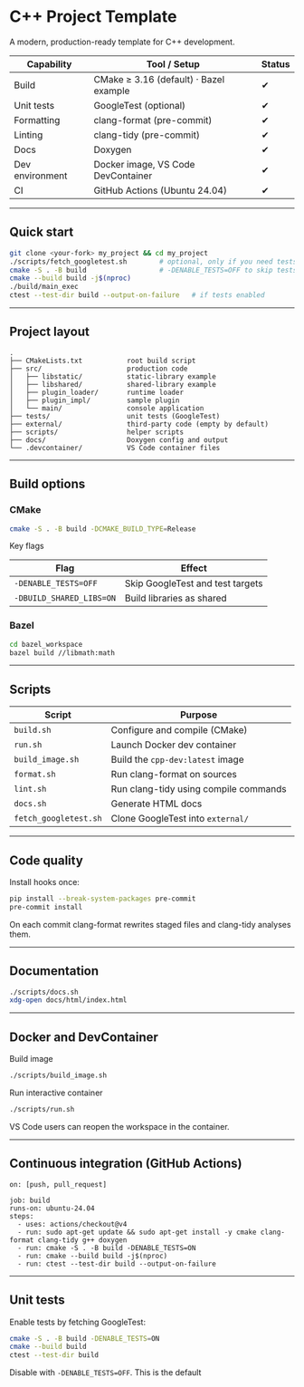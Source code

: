 # C++ Project Template

A modern, production-ready template for C++ development.

| Capability      | Tool / Setup                           | Status |
| --------------- | -------------------------------------- | ------ |
| Build           | CMake ≥ 3.16 (default) · Bazel example | ✔      |
| Unit tests      | GoogleTest (optional)                  | ✔      |
| Formatting      | clang-format (pre-commit)              | ✔      |
| Linting         | clang-tidy (pre-commit)                | ✔      |
| Docs            | Doxygen                                | ✔      |
| Dev environment | Docker image, VS Code DevContainer     | ✔      |
| CI              | GitHub Actions (Ubuntu 24.04)          | ✔      |

---

## Quick start

```bash
git clone <your-fork> my_project && cd my_project
./scripts/fetch_googletest.sh        # optional, only if you need tests
cmake -S . -B build                  # -DENABLE_TESTS=OFF to skip tests
cmake --build build -j$(nproc)
./build/main_exec
ctest --test-dir build --output-on-failure   # if tests enabled
```

---

## Project layout

```
.
├── CMakeLists.txt           root build script
├── src/                     production code
│   ├── libstatic/           static-library example
│   ├── libshared/           shared-library example
│   ├── plugin_loader/       runtime loader
│   ├── plugin_impl/         sample plugin
│   └── main/                console application
├── tests/                   unit tests (GoogleTest)
├── external/                third-party code (empty by default)
├── scripts/                 helper scripts
├── docs/                    Doxygen config and output
└── .devcontainer/           VS Code container files
```

---

## Build options

### CMake

```bash
cmake -S . -B build -DCMAKE_BUILD_TYPE=Release
```

Key flags

| Flag                     | Effect                           |
| ------------------------ | -------------------------------- |
| `-DENABLE_TESTS=OFF`     | Skip GoogleTest and test targets |
| `-DBUILD_SHARED_LIBS=ON` | Build libraries as shared        |

### Bazel

```bash
cd bazel_workspace
bazel build //libmath:math
```

---

## Scripts

| Script                | Purpose                               |
| --------------------- | ------------------------------------- |
| `build.sh`            | Configure and compile (CMake)         |
| `run.sh`              | Launch Docker dev container           |
| `build_image.sh`      | Build the `cpp-dev:latest` image      |
| `format.sh`           | Run clang-format on sources           |
| `lint.sh`             | Run clang-tidy using compile commands |
| `docs.sh`             | Generate HTML docs                    |
| `fetch_googletest.sh` | Clone GoogleTest into `external/`     |

---

## Code quality

Install hooks once:

```bash
pip install --break-system-packages pre-commit
pre-commit install
```

On each commit clang-format rewrites staged files and clang-tidy analyses them.

---

## Documentation

```bash
./scripts/docs.sh
xdg-open docs/html/index.html
```

---

## Docker and DevContainer

Build image

```bash
./scripts/build_image.sh
```

Run interactive container

```bash
./scripts/run.sh
```

VS Code users can reopen the workspace in the container.

---

## Continuous integration (GitHub Actions)

```
on: [push, pull_request]

job: build
runs-on: ubuntu-24.04
steps:
  - uses: actions/checkout@v4
  - run: sudo apt-get update && sudo apt-get install -y cmake clang-format clang-tidy g++ doxygen
  - run: cmake -S . -B build -DENABLE_TESTS=ON
  - run: cmake --build build -j$(nproc)
  - run: ctest --test-dir build --output-on-failure
```

---

## Unit tests

Enable tests by fetching GoogleTest:

```bash
cmake -S . -B build -DENABLE_TESTS=ON
cmake --build build
ctest --test-dir build
```

Disable with `-DENABLE_TESTS=OFF`. This is the default
